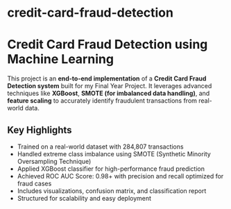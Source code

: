 # credit-card-fraud-detection


# Credit Card Fraud Detection using Machine Learning

This project is an **end-to-end implementation** of a **Credit Card Fraud Detection system** built for my Final Year Project. It leverages advanced techniques like **XGBoost**, **SMOTE (for imbalanced data handling)**, and **feature scaling** to accurately identify fraudulent transactions from real-world data.

## Key Highlights

* Trained on a real-world dataset with 284,807 transactions
* Handled extreme class imbalance using SMOTE (Synthetic Minority Oversampling Technique)
* Applied XGBoost classifier for high-performance fraud prediction
* Achieved ROC AUC Score: 0.98+ with precision and recall optimized for fraud cases
* Includes visualizations, confusion matrix, and classification report
* Structured for scalability and easy deployment


